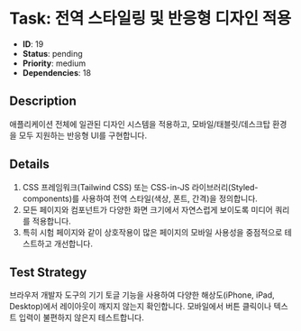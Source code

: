 # Task: 전역 스타일링 및 반응형 디자인 적용

- **ID**: 19
- **Status**: pending
- **Priority**: medium
- **Dependencies**: 18

## Description
애플리케이션 전체에 일관된 디자인 시스템을 적용하고, 모바일/태블릿/데스크탑 환경을 모두 지원하는 반응형 UI를 구현합니다.

## Details
1. CSS 프레임워크(Tailwind CSS) 또는 CSS-in-JS 라이브러리(Styled-components)를 사용하여 전역 스타일(색상, 폰트, 간격)을 정의합니다.
2. 모든 페이지와 컴포넌트가 다양한 화면 크기에서 자연스럽게 보이도록 미디어 쿼리를 적용합니다.
3. 특히 시험 페이지와 같이 상호작용이 많은 페이지의 모바일 사용성을 중점적으로 테스트하고 개선합니다.

## Test Strategy
브라우저 개발자 도구의 기기 토글 기능을 사용하여 다양한 해상도(iPhone, iPad, Desktop)에서 레이아웃이 깨지지 않는지 확인합니다. 모바일에서 버튼 클릭이나 텍스트 입력이 불편하지 않은지 테스트합니다. 